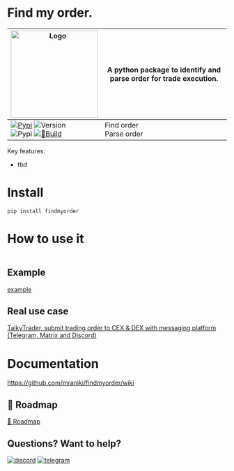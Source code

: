 # Find my order. 


| <img width="200" alt="Logo" src="https://user-images.githubusercontent.com/8766259/233823991-cceaa05a-ff15-4796-a6bb-bcb3ee0d8859.jpg"> | A python package to identify and parse order for trade execution. |
| ------------- | ------------- |
|[![Pypi](https://badgen.net/badge/icon/findmyorder?icon=pypi&label)](https://pypi.org/project/findmyorder/) ![Version](https://img.shields.io/pypi/v/findmyorder)<br>  ![Pypi](https://img.shields.io/pypi/dm/findmyorder) [![🐍Build](https://github.com/mraniki/findmyorder/actions/workflows/%F0%9F%90%8Dbuild.yml/badge.svg)](https://github.com/mraniki/findmyorder/actions/workflows/%F0%9F%90%8Dbuild.yml) | Find order <br> Parse order |



Key features:

- tbd




# Install
`pip install findmyorder`

# How to use it
```

```
## Example
[example](https://github.com/mraniki/findmyorder/blob/main/examples/example.py)

## Real use case
[TalkyTrader, submit trading order to CEX & DEX with messaging platform (Telegram, Matrix and Discord)](https://github.com/mraniki/tt)


# Documentation
https://github.com/mraniki/findmyorder/wiki

## 🚧 Roadmap

[🚧 Roadmap](https://github.com/mraniki/findmyorder/milestones)

## Questions? Want to help? 
[![discord](https://badgen.net/badge/icon/discord/purple?icon=discord&label)](https://discord.gg/vegJQGrRRa)
[![telegram](https://badgen.net/badge/icon/telegram?icon=telegram&label)](https://t.me/TTTalkyTraderChat/1)
